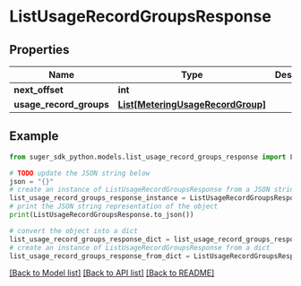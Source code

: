 # ListUsageRecordGroupsResponse


## Properties

Name | Type | Description | Notes
------------ | ------------- | ------------- | -------------
**next_offset** | **int** |  | [optional] 
**usage_record_groups** | [**List[MeteringUsageRecordGroup]**](MeteringUsageRecordGroup.md) |  | [optional] 

## Example

```python
from suger_sdk_python.models.list_usage_record_groups_response import ListUsageRecordGroupsResponse

# TODO update the JSON string below
json = "{}"
# create an instance of ListUsageRecordGroupsResponse from a JSON string
list_usage_record_groups_response_instance = ListUsageRecordGroupsResponse.from_json(json)
# print the JSON string representation of the object
print(ListUsageRecordGroupsResponse.to_json())

# convert the object into a dict
list_usage_record_groups_response_dict = list_usage_record_groups_response_instance.to_dict()
# create an instance of ListUsageRecordGroupsResponse from a dict
list_usage_record_groups_response_from_dict = ListUsageRecordGroupsResponse.from_dict(list_usage_record_groups_response_dict)
```
[[Back to Model list]](../README.md#documentation-for-models) [[Back to API list]](../README.md#documentation-for-api-endpoints) [[Back to README]](../README.md)


